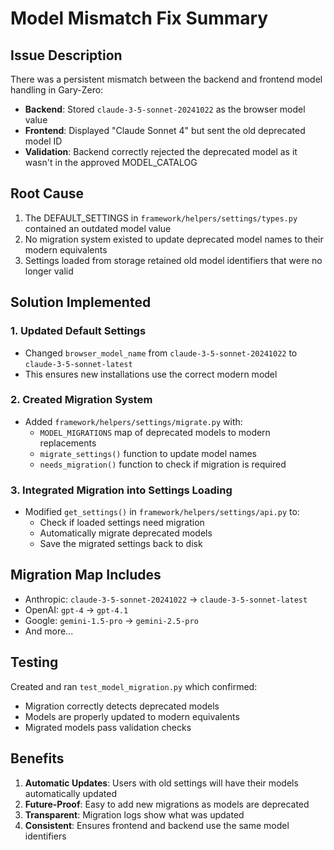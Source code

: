 # Model Mismatch Fix Summary

## Issue Description
There was a persistent mismatch between the backend and frontend model handling in Gary-Zero:
- **Backend**: Stored `claude-3-5-sonnet-20241022` as the browser model value
- **Frontend**: Displayed "Claude Sonnet 4" but sent the old deprecated model ID
- **Validation**: Backend correctly rejected the deprecated model as it wasn't in the approved MODEL_CATALOG

## Root Cause
1. The DEFAULT_SETTINGS in `framework/helpers/settings/types.py` contained an outdated model value
2. No migration system existed to update deprecated model names to their modern equivalents
3. Settings loaded from storage retained old model identifiers that were no longer valid

## Solution Implemented

### 1. Updated Default Settings
- Changed `browser_model_name` from `claude-3-5-sonnet-20241022` to `claude-3-5-sonnet-latest`
- This ensures new installations use the correct modern model

### 2. Created Migration System
- Added `framework/helpers/settings/migrate.py` with:
  - `MODEL_MIGRATIONS` map of deprecated models to modern replacements
  - `migrate_settings()` function to update model names
  - `needs_migration()` function to check if migration is required

### 3. Integrated Migration into Settings Loading
- Modified `get_settings()` in `framework/helpers/settings/api.py` to:
  - Check if loaded settings need migration
  - Automatically migrate deprecated models
  - Save the migrated settings back to disk

## Migration Map Includes
- Anthropic: `claude-3-5-sonnet-20241022` → `claude-3-5-sonnet-latest`
- OpenAI: `gpt-4` → `gpt-4.1`
- Google: `gemini-1.5-pro` → `gemini-2.5-pro`
- And more...

## Testing
Created and ran `test_model_migration.py` which confirmed:
- Migration correctly detects deprecated models
- Models are properly updated to modern equivalents
- Migrated models pass validation checks

## Benefits
1. **Automatic Updates**: Users with old settings will have their models automatically updated
2. **Future-Proof**: Easy to add new migrations as models are deprecated
3. **Transparent**: Migration logs show what was updated
4. **Consistent**: Ensures frontend and backend use the same model identifiers
